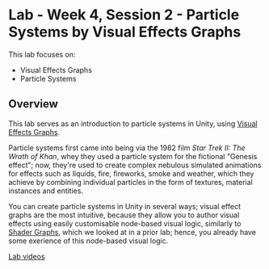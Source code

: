 # Lab - Week 4, Session 2 - Particle Systems by Visual Effects Graphs

This lab focuses on:

+ Visual Effects Graphs
+ Particle Systems

## Overview

This lab serves as an introduction to particle systems in Unity, using [Visual Effects Graphs](https://unity.com/visual-effect-graph).

Particle systems first came into being via the 1982 film _Star Trek II: The Wrath of Khan_, whey they used a particle system for the fictional "Genesis effect"; now, they're used to create complex nebulous simulated animations for effects such as liquids, fire, fireworks, smoke and weather, which they achieve by combining individual particles in the form of textures, material instances and entities.

You can create particle systems in Unity in several ways; visual effect graphs are the most intuitive, because they allow you to author visual effects using easily customisable node-based visual logic, similarly to [Shader Graphs](https://docs.unity3d.com/Packages/com.unity.shadergraph@15.0/manual/index.html), which we looked at in a prior lab; hence, you already have some exerience of this node-based visual logic.

[Lab videos](https://youtu.be/sTOK_yn6io4)
